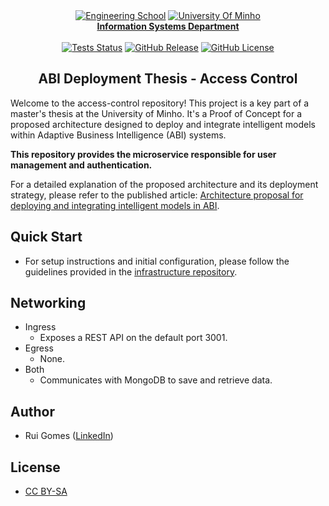 <div align="center">
    <a href="https://www.eng.uminho.pt" target="_blank"><img src="https://i.imgur.com/mOynow9.png" alt="Engineering School"/></a>
    <a href="https://www.uminho.pt" target="_blank"><img src="https://i.imgur.com/1gtSAGM.png" alt="University Of Minho"/></a>
    <br/>
    <a href="http://www.dsi.uminho.pt" target="_blank">
        <strong>Information Systems Department</strong>
    </a>
    <br/>
    <br/>
    <a href="https://github.com/ABI-Deployment-Thesis/access-control/actions"><img alt="Tests Status" src="https://github.com/ABI-Deployment-Thesis/access-control/actions/workflows/tests.yaml/badge.svg"></a>
    <a href="https://github.com/ABI-Deployment-Thesis/access-control/releases"><img alt="GitHub Release" src="https://img.shields.io/github/v/release/ABI-Deployment-Thesis/access-control"></a>
    <a href="https://github.com/ABI-Deployment-Thesis/access-control/blob/main/LICENSE"><img alt="GitHub License" src="https://img.shields.io/github/license/ABI-Deployment-Thesis/access-control"></a>
</div>

<h2 align="center">ABI Deployment Thesis - Access Control</h2>

Welcome to the access-control repository! This project is a key part of a master's thesis at the University of Minho. It's a Proof of Concept for a proposed architecture designed to deploy and integrate intelligent models within Adaptive Business Intelligence (ABI) systems.

**This repository provides the microservice responsible for user management and authentication.**

For a detailed explanation of the proposed architecture and its deployment strategy, please refer to the published article: [Architecture proposal for deploying and integrating intelligent models in ABI](https://www.sciencedirect.com/science/article/pii/S1877050923022445).

## Quick Start

- For setup instructions and initial configuration, please follow the guidelines provided in the [infrastructure repository](https://github.com/ABI-Deployment-Thesis/component-core?tab=readme-ov-file#quick-start).

## Networking

- Ingress
    - Exposes a REST API on the default port 3001.
- Egress
    - None.
- Both
    - Communicates with MongoDB to save and retrieve data.

## Author

- Rui Gomes ([LinkedIn](https://www.linkedin.com/in/ruigomes99))

## License

- [CC BY-SA](https://creativecommons.org/licenses/by-sa/4.0/)